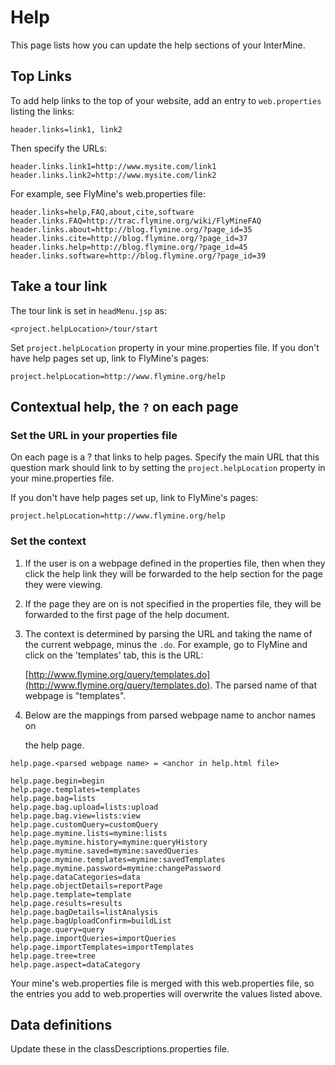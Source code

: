 # Help

This page lists how you can update the help sections of your InterMine.

## Top Links

To add help links to the top of your website, add an entry to `web.properties` listing the links:

```text
header.links=link1, link2
```

Then specify the URLs:

```text
header.links.link1=http://www.mysite.com/link1
header.links.link2=http://www.mysite.com/link2
```

For example, see FlyMine's web.properties file:

```text
header.links=help,FAQ,about,cite,software
header.links.FAQ=http://trac.flymine.org/wiki/FlyMineFAQ
header.links.about=http://blog.flymine.org/?page_id=35
header.links.cite=http://blog.flymine.org/?page_id=37
header.links.help=http://blog.flymine.org/?page_id=45
header.links.software=http://blog.flymine.org/?page_id=39
```

## Take a tour link

The tour link is set in `headMenu.jsp` as:

```text
<project.helpLocation>/tour/start
```

Set `project.helpLocation` property in your mine.properties file. If you don't have help pages set up, link to FlyMine's pages:

```text
project.helpLocation=http://www.flymine.org/help
```

## Contextual help, the `?` on each page

### Set the URL in your properties file

On each page is a ? that links to help pages. Specify the main URL that this question mark should link to by setting the `project.helpLocation` property in your mine.properties file.

If you don't have help pages set up, link to FlyMine's pages:

```text
project.helpLocation=http://www.flymine.org/help
```

### Set the context

1. If the user is on a webpage defined in the properties file, then when they click the help link they will be forwarded to the help section for the page they were viewing.
2. If the page they are on is not specified in the properties file, they will be forwarded to the first page of the help document.
3. The context is determined by parsing the URL and taking the name of the current webpage, minus the `.do`. For example, go to FlyMine and click on the 'templates' tab, this is the URL:

   [http://www.flymine.org/query/templates.do](http://www.flymine.org/query/templates.do). The parsed name of that webpage is "templates".

4. Below are the mappings from parsed webpage name to anchor names on

   the help page.

```text
help.page.<parsed webpage name> = <anchor in help.html file>

help.page.begin=begin
help.page.templates=templates
help.page.bag=lists
help.page.bag.upload=lists:upload
help.page.bag.view=lists:view
help.page.customQuery=customQuery
help.page.mymine.lists=mymine:lists
help.page.mymine.history=mymine:queryHistory
help.page.mymine.saved=mymine:savedQueries
help.page.mymine.templates=mymine:savedTemplates
help.page.mymine.password=mymine:changePassword
help.page.dataCategories=data
help.page.objectDetails=reportPage
help.page.template=template
help.page.results=results
help.page.bagDetails=listAnalysis
help.page.bagUploadConfirm=buildList
help.page.query=query
help.page.importQueries=importQueries
help.page.importTemplates=importTemplates
help.page.tree=tree
help.page.aspect=dataCategory
```

Your mine's web.properties file is merged with this web.properties file, so the entries you add to web.properties will overwrite the values listed above.

## Data definitions

Update these in the classDescriptions.properties file.

